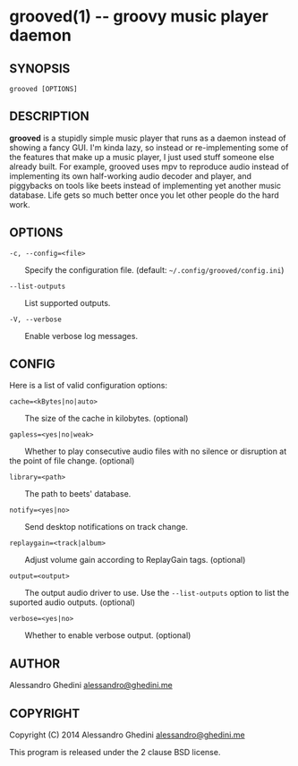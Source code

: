 grooved(1) -- groovy music player daemon
========================================

## SYNOPSIS

`grooved [OPTIONS]`

## DESCRIPTION

**grooved** is a stupidly simple music player that runs as a daemon instead of
showing a fancy GUI. I'm kinda lazy, so instead or re-implementing some of the
features that make up a music player, I just used stuff someone else already
built. For example, grooved uses mpv to reproduce audio instead of implementing
its own half-working audio decoder and player, and piggybacks on tools like
beets instead of implementing yet another music database. Life gets so much
better once you let other people do the hard work.

## OPTIONS

`-c, --config=<file>`

&nbsp;&nbsp;&nbsp;&nbsp;&nbsp;&nbsp;
Specify the configuration file. (default: `~/.config/grooved/config.ini`)

`--list-outputs`

&nbsp;&nbsp;&nbsp;&nbsp;&nbsp;&nbsp;
List supported outputs.

`-V, --verbose`

&nbsp;&nbsp;&nbsp;&nbsp;&nbsp;&nbsp;
Enable verbose log messages.

## CONFIG

Here is a list of valid configuration options:

`cache=<kBytes|no|auto>`

&nbsp;&nbsp;&nbsp;&nbsp;&nbsp;&nbsp;
The size of the cache in kilobytes. (optional)

`gapless=<yes|no|weak>`

&nbsp;&nbsp;&nbsp;&nbsp;&nbsp;&nbsp;
Whether to play consecutive audio files with no silence or disruption at the
point of file change. (optional)

`library=<path>`

&nbsp;&nbsp;&nbsp;&nbsp;&nbsp;&nbsp;
The path to beets' database.

`notify=<yes|no>`

&nbsp;&nbsp;&nbsp;&nbsp;&nbsp;&nbsp;
Send desktop notifications on track change.

`replaygain=<track|album>`

&nbsp;&nbsp;&nbsp;&nbsp;&nbsp;&nbsp;
Adjust volume gain according to ReplayGain tags. (optional)

`output=<output>`

&nbsp;&nbsp;&nbsp;&nbsp;&nbsp;&nbsp;
The output audio driver to use. Use the `--list-outputs` option to list the
suported audio outputs. (optional)

`verbose=<yes|no>`

&nbsp;&nbsp;&nbsp;&nbsp;&nbsp;&nbsp;
Whether to enable verbose output. (optional)

## AUTHOR ##

Alessandro Ghedini <alessandro@ghedini.me>

## COPYRIGHT ##

Copyright (C) 2014 Alessandro Ghedini <alessandro@ghedini.me>

This program is released under the 2 clause BSD license.
